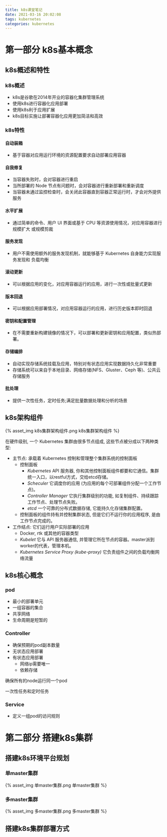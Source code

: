 ```yaml
---
title: k8s课堂笔记
date: 2021-03-16 20:02:08
tags: kubernetes
categories: kubernetes
---
```


# 第一部分 k8s基本概念

## k8s概述和特性

### k8s概述

* k8s是谷歌在2014年开业的容器化集群管理系统
* 使用k8s进行容器化应用部署
* 使用k8s利于应用扩展
* k8s目标实施让部署容器化应用更加简洁和高效



### k8s特性

#### 自动装箱

* 基于容器对应用运行环境的资源配置要求自动部署应用容器

#### 自我修复

* 当容器失败时，会对容器进行重启
* 当所部署的 Node 节点有问题时，会对容器进行重新部署和重新调度
* 当容器未通过监控检查时，会关闭此容器直到容器正常运行时，才会对外提供服务

#### 水平扩展

* 通过简单的命令、用户 UI 界面或基于 CPU 等资源使用情况，对应用容器进行规模扩大 或规模剪裁

#### 服务发现

* 用户不需使用额外的服务发现机制，就能够基于 Kubernetes 自身能力实现服务发现和 负载均衡

#### 滚动更新

* 可以根据应用的变化，对应用容器运行的应用，进行一次性或批量式更新

#### 版本回退

* 可以根据应用部署情况，对应用容器运行的应用，进行历史版本即时回退

#### 密钥和配置管理

* 在不需要重新构建镜像的情况下，可以部署和更新密钥和应用配置，类似热部署。

#### 存储编排

* 自动实现存储系统挂载及应用，特别对有状态应用实现数据持久化非常重要
* 存储系统可以来自于本地目录、网络存储(NFS、Gluster、Ceph 等)、公共云存储服务

#### 批处理

* 提供一次性任务，定时任务;满足批量数据处理和分析的场景



## k8s架构组件

{% asset_img k8s集群架构组件.png k8s集群架构组件 %}

在硬件级别, 一个 Kubernetes 集群由很多节点组成, 这些节点被分成以下两种类型:

* 主节点: 承载着 Kubernetes 控制和管理整个集群系统的控制面板
  * 控制面板
    * *Kubernetes* API 服务器, 你和其他控制面板组件都要和它通信。集群统一入口，以restful方式，交给etcd存储。
    * *Scheculer* 它调度你的应用 (为应用的每个可部署组件分配一个工作节点)。
    * *Controller Manager* 它执行集群级别的功能, 如复制组件、持续跟踪工作节点、处理节点失败。
    * *etcd* 一个可靠的分布式数据存储, 它能持久化存储集群配置。
  * 控制面板的组件持有并控制集群状态, 但是它们不运行你的应用程序, 是由工作节点完成的。
* 工作结点: 它们运行用户实际部署的应用
  * Docker, rtk 或其他的容器类型
  * *Kubelet* 它与 API 服务器通信, 并管理它所在节点的容器。master派到worker的代表，管理本机。
  * *Kubernetes Service Proxy (kube-proxy)* 它负责组件之间的负载均衡网络流量



## k8s核心概念

### pod

* 最小的部署单元
* 一组容器的集合
* 共享网络
* 生命周期是短暂的



### Controller

* 确保预期的pod副本数量
* 无状态应用部署
* 有状态应用部署
  * 网络ip需要唯一
  * 依赖存储

确保所有的node运行同一个pod

一次性任务和定时任务



### Service

* 定义一组pod的访问规则



# 第二部分 搭建k8s集群

## 搭建k8s环境平台规划

### 单master集群

{% asset_img 单master集群.png 单master集群 %}



### 多master集群

{% asset_img 多master集群.png 多master集群 %}









## 搭建k8s集群部署方式

